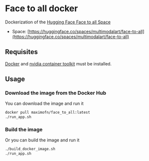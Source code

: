 # Face to all docker

Dockerization of the [Hugging Face Face to all Space](https://huggingface.co/spaces/multimodalart/face-to-all)

 * Space: [https://huggingface.co/spaces/multimodalart/face-to-all](https://huggingface.co/spaces/multimodalart/face-to-all)

## Requisites

[Docker](https://docs.docker.com/desktop/) and [nvidia container toolkit](https://docs.nvidia.com/datacenter/cloud-native/container-toolkit/latest/install-guide.html) must be installed.

## Usage

### Download the image from the Docker Hub

You can download the image and run it

```bash
docker pull maximofn/face_to_all:latest
./run_app.sh
```

### Build the image

Or you can build the image and run it

```bash
./build_docker_image.sh
./run_app.sh
```